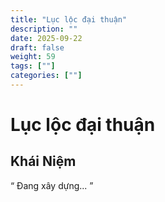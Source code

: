```yaml
---
title: "Lục lộc đại thuận"
description: ""
date: 2025-09-22
draft: false
weight: 59
tags: [""]
categories: [""]
---
```


# Lục lộc đại thuận
<!-- **Mã:** 
**Nhóm:**  -->

## Khái Niệm

“ 
Đang xây dựng...
”
